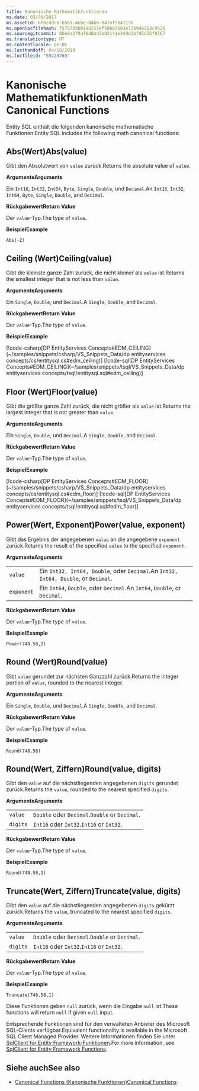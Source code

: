 ```yaml
---
title: Kanonische Mathematikfunktionen
ms.date: 03/30/2017
ms.assetid: 6f6cddc6-b561-4ebe-84b6-841ef5b4113b
ms.openlocfilehash: f575785bb198251ef50ba3563e736946253c9526
ms.sourcegitcommit: 0be8a279af6d8a43e03141e349d3efd5d35f8767
ms.translationtype: HT
ms.contentlocale: de-DE
ms.lasthandoff: 04/18/2019
ms.locfileid: "59228769"
---
```

# <a name="math-canonical-functions"></a><span data-ttu-id="b84c6-102">Kanonische Mathematikfunktionen</span><span class="sxs-lookup"><span data-stu-id="b84c6-102">Math Canonical Functions</span></span>

<span data-ttu-id="b84c6-103">Entity SQL enthält die folgenden kanonische mathematische Funktionen:</span><span class="sxs-lookup"><span data-stu-id="b84c6-103">Entity SQL includes the following math canonical functions:</span></span>
  
## <a name="absvalue"></a><span data-ttu-id="b84c6-104">Abs(Wert)</span><span class="sxs-lookup"><span data-stu-id="b84c6-104">Abs(value)</span></span>

<span data-ttu-id="b84c6-105">Gibt den Absolutwert von `value` zurück.</span><span class="sxs-lookup"><span data-stu-id="b84c6-105">Returns the absolute value of `value`.</span></span>

<span data-ttu-id="b84c6-106">**Argumente**</span><span class="sxs-lookup"><span data-stu-id="b84c6-106">**Arguments**</span></span>

<span data-ttu-id="b84c6-107">Ein `Int16`, `Int32`, `Int64`, `Byte`, `Single`, `Double`, und `Decimal`.</span><span class="sxs-lookup"><span data-stu-id="b84c6-107">An `Int16`, `Int32`, `Int64`, `Byte`, `Single`, `Double`, and `Decimal`.</span></span>

<span data-ttu-id="b84c6-108">**Rückgabewert**</span><span class="sxs-lookup"><span data-stu-id="b84c6-108">**Return Value**</span></span>

<span data-ttu-id="b84c6-109">Der `value`-Typ.</span><span class="sxs-lookup"><span data-stu-id="b84c6-109">The type of `value`.</span></span>

<span data-ttu-id="b84c6-110">**Beispiel**</span><span class="sxs-lookup"><span data-stu-id="b84c6-110">**Example**</span></span>

`Abs(-2)`

## <a name="ceilingvalue"></a><span data-ttu-id="b84c6-111">Ceiling (Wert)</span><span class="sxs-lookup"><span data-stu-id="b84c6-111">Ceiling(value)</span></span>

<span data-ttu-id="b84c6-112">Gibt die kleinste ganze Zahl zurück, die nicht kleiner als `value` ist.</span><span class="sxs-lookup"><span data-stu-id="b84c6-112">Returns the smallest integer that is not less than `value`.</span></span>

<span data-ttu-id="b84c6-113">**Argumente**</span><span class="sxs-lookup"><span data-stu-id="b84c6-113">**Arguments**</span></span>

<span data-ttu-id="b84c6-114">Ein `Single`, `Double`, und `Decimal`.</span><span class="sxs-lookup"><span data-stu-id="b84c6-114">A `Single`, `Double`, and `Decimal`.</span></span>

<span data-ttu-id="b84c6-115">**Rückgabewert**</span><span class="sxs-lookup"><span data-stu-id="b84c6-115">**Return Value**</span></span>

<span data-ttu-id="b84c6-116">Der `value`-Typ.</span><span class="sxs-lookup"><span data-stu-id="b84c6-116">The type of `value`.</span></span>

<span data-ttu-id="b84c6-117">**Beispiel**</span><span class="sxs-lookup"><span data-stu-id="b84c6-117">**Example**</span></span>

[!code-csharp[DP EntityServices Concepts#EDM_CEILING](~/samples/snippets/csharp/VS_Snippets_Data/dp entityservices concepts/cs/entitysql.cs#edm_ceiling)]
[!code-sql[DP EntityServices Concepts#EDM_CEILING](~/samples/snippets/tsql/VS_Snippets_Data/dp entityservices concepts/tsql/entitysql.sql#edm_ceiling)]

## <a name="floorvalue"></a><span data-ttu-id="b84c6-118">Floor (Wert)</span><span class="sxs-lookup"><span data-stu-id="b84c6-118">Floor(value)</span></span>

<span data-ttu-id="b84c6-119">Gibt die größte ganze Zahl zurück, die nicht größer als `value` ist.</span><span class="sxs-lookup"><span data-stu-id="b84c6-119">Returns the largest integer that is not greater than `value`.</span></span>

<span data-ttu-id="b84c6-120">**Argumente**</span><span class="sxs-lookup"><span data-stu-id="b84c6-120">**Arguments**</span></span>

<span data-ttu-id="b84c6-121">Ein `Single`, `Double`, und `Decimal`.</span><span class="sxs-lookup"><span data-stu-id="b84c6-121">A `Single`, `Double`, and `Decimal`.</span></span>

<span data-ttu-id="b84c6-122">**Rückgabewert**</span><span class="sxs-lookup"><span data-stu-id="b84c6-122">**Return Value**</span></span>

<span data-ttu-id="b84c6-123">Der `value`-Typ.</span><span class="sxs-lookup"><span data-stu-id="b84c6-123">The type of `value`.</span></span>

<span data-ttu-id="b84c6-124">**Beispiel**</span><span class="sxs-lookup"><span data-stu-id="b84c6-124">**Example**</span></span>

[!code-csharp[DP EntityServices Concepts#EDM_FLOOR](~/samples/snippets/csharp/VS_Snippets_Data/dp entityservices concepts/cs/entitysql.cs#edm_floor)]
[!code-sql[DP EntityServices Concepts#EDM_FLOOR](~/samples/snippets/tsql/VS_Snippets_Data/dp entityservices concepts/tsql/entitysql.sql#edm_floor)]

## <a name="powervalue-exponent"></a><span data-ttu-id="b84c6-125">Power(Wert, Exponent)</span><span class="sxs-lookup"><span data-stu-id="b84c6-125">Power(value, exponent)</span></span>

<span data-ttu-id="b84c6-126">Gibt das Ergebnis der angegebenen `value` an die angegebene `exponent` zurück.</span><span class="sxs-lookup"><span data-stu-id="b84c6-126">Returns the result of the specified `value` to the specified `exponent`.</span></span>

<span data-ttu-id="b84c6-127">**Argumente**</span><span class="sxs-lookup"><span data-stu-id="b84c6-127">**Arguments**</span></span>

|  |  |
|--|--|
|`value` | <span data-ttu-id="b84c6-128">Ein `Int32, Int64, Double`, oder `Decimal`.</span><span class="sxs-lookup"><span data-stu-id="b84c6-128">An `Int32, Int64, Double`, or `Decimal`.</span></span> |
|`exponent` | <span data-ttu-id="b84c6-129">Ein `Int64`, `Double`, oder `Decimal`.</span><span class="sxs-lookup"><span data-stu-id="b84c6-129">An `Int64`, `Double`, or `Decimal`.</span></span> |

<span data-ttu-id="b84c6-130">**Rückgabewert**</span><span class="sxs-lookup"><span data-stu-id="b84c6-130">**Return Value**</span></span>

<span data-ttu-id="b84c6-131">Der `value`-Typ.</span><span class="sxs-lookup"><span data-stu-id="b84c6-131">The type of `value`.</span></span>

<span data-ttu-id="b84c6-132">**Beispiel**</span><span class="sxs-lookup"><span data-stu-id="b84c6-132">**Example**</span></span>

`Power(748.58,2)`

## <a name="roundvalue"></a><span data-ttu-id="b84c6-133">Round (Wert)</span><span class="sxs-lookup"><span data-stu-id="b84c6-133">Round(value)</span></span>

<span data-ttu-id="b84c6-134">Gibt `value` gerundet zur nächsten Ganzzahl zurück.</span><span class="sxs-lookup"><span data-stu-id="b84c6-134">Returns the integer portion of `value`, rounded to the nearest integer.</span></span>

<span data-ttu-id="b84c6-135">**Argumente**</span><span class="sxs-lookup"><span data-stu-id="b84c6-135">**Arguments**</span></span>

<span data-ttu-id="b84c6-136">Ein `Single`, `Double`, und `Decimal`.</span><span class="sxs-lookup"><span data-stu-id="b84c6-136">A `Single`, `Double`, and `Decimal`.</span></span>

<span data-ttu-id="b84c6-137">**Rückgabewert**</span><span class="sxs-lookup"><span data-stu-id="b84c6-137">**Return Value**</span></span>

<span data-ttu-id="b84c6-138">Der `value`-Typ.</span><span class="sxs-lookup"><span data-stu-id="b84c6-138">The type of `value`.</span></span>

<span data-ttu-id="b84c6-139">**Beispiel**</span><span class="sxs-lookup"><span data-stu-id="b84c6-139">**Example**</span></span>

`Round(748.58)`

## <a name="roundvalue-digits"></a><span data-ttu-id="b84c6-140">Round(Wert, Ziffern)</span><span class="sxs-lookup"><span data-stu-id="b84c6-140">Round(value, digits)</span></span>

<span data-ttu-id="b84c6-141">Gibt den `value` auf die nächstliegenden angegebenen `digits` gerundet zurück.</span><span class="sxs-lookup"><span data-stu-id="b84c6-141">Returns the `value`, rounded to the nearest specified `digits`.</span></span>

<span data-ttu-id="b84c6-142">**Argumente**</span><span class="sxs-lookup"><span data-stu-id="b84c6-142">**Arguments**</span></span>

|  |  |
|--|--|
|`value`|<span data-ttu-id="b84c6-143">`Double` oder `Decimal`.</span><span class="sxs-lookup"><span data-stu-id="b84c6-143">`Double` or `Decimal`.</span></span>|
|`digits`|<span data-ttu-id="b84c6-144">`Int16` oder `Int32`.</span><span class="sxs-lookup"><span data-stu-id="b84c6-144">`Int16` or `Int32`.</span></span>|

<span data-ttu-id="b84c6-145">**Rückgabewert**</span><span class="sxs-lookup"><span data-stu-id="b84c6-145">**Return Value**</span></span>

<span data-ttu-id="b84c6-146">Der `value`-Typ.</span><span class="sxs-lookup"><span data-stu-id="b84c6-146">The type of `value`.</span></span>

<span data-ttu-id="b84c6-147">**Beispiel**</span><span class="sxs-lookup"><span data-stu-id="b84c6-147">**Example**</span></span>

`Round(748.58,1)`

## <a name="truncatevalue-digits"></a><span data-ttu-id="b84c6-148">Truncate(Wert, Ziffern)</span><span class="sxs-lookup"><span data-stu-id="b84c6-148">Truncate(value, digits)</span></span>

<span data-ttu-id="b84c6-149">Gibt den `value` auf die nächstliegenden angegebenen `digits` gekürzt zurück.</span><span class="sxs-lookup"><span data-stu-id="b84c6-149">Returns the `value`, truncated to the nearest specified `digits`.</span></span>

<span data-ttu-id="b84c6-150">**Argumente**</span><span class="sxs-lookup"><span data-stu-id="b84c6-150">**Arguments**</span></span>

|  |  |
|--|--|
|`value`|<span data-ttu-id="b84c6-151">`Double` oder `Decimal`.</span><span class="sxs-lookup"><span data-stu-id="b84c6-151">`Double` or `Decimal`.</span></span>|
|`digits`|<span data-ttu-id="b84c6-152">`Int16` oder `Int32`.</span><span class="sxs-lookup"><span data-stu-id="b84c6-152">`Int16` or `Int32`.</span></span>|

<span data-ttu-id="b84c6-153">**Rückgabewert**</span><span class="sxs-lookup"><span data-stu-id="b84c6-153">**Return Value**</span></span>

<span data-ttu-id="b84c6-154">Der `value`-Typ.</span><span class="sxs-lookup"><span data-stu-id="b84c6-154">The type of `value`.</span></span>

<span data-ttu-id="b84c6-155">**Beispiel**</span><span class="sxs-lookup"><span data-stu-id="b84c6-155">**Example**</span></span>

`Truncate(748.58,1)`  
  
 <span data-ttu-id="b84c6-156">Diese Funktionen geben `null` zurück, wenn die Eingabe `null` ist.</span><span class="sxs-lookup"><span data-stu-id="b84c6-156">These functions will return `null` if given `null` input.</span></span>  
  
 <span data-ttu-id="b84c6-157">Entsprechende Funktionen sind für den verwalteten Anbieter des Microsoft SQL-Clients verfügbar.</span><span class="sxs-lookup"><span data-stu-id="b84c6-157">Equivalent functionality is available in the Microsoft SQL Client Managed Provider.</span></span> <span data-ttu-id="b84c6-158">Weitere Informationen finden Sie unter [SqlClient für Entity Framework-Funktionen](../../../../../../docs/framework/data/adonet/ef/sqlclient-for-ef-functions.md).</span><span class="sxs-lookup"><span data-stu-id="b84c6-158">For more information, see [SqlClient for Entity Framework Functions](../../../../../../docs/framework/data/adonet/ef/sqlclient-for-ef-functions.md).</span></span>  
  
## <a name="see-also"></a><span data-ttu-id="b84c6-159">Siehe auch</span><span class="sxs-lookup"><span data-stu-id="b84c6-159">See also</span></span>

- [<span data-ttu-id="b84c6-160">Canonical Functions (Kanonische Funktionen)</span><span class="sxs-lookup"><span data-stu-id="b84c6-160">Canonical Functions</span></span>](../../../../../../docs/framework/data/adonet/ef/language-reference/canonical-functions.md)
